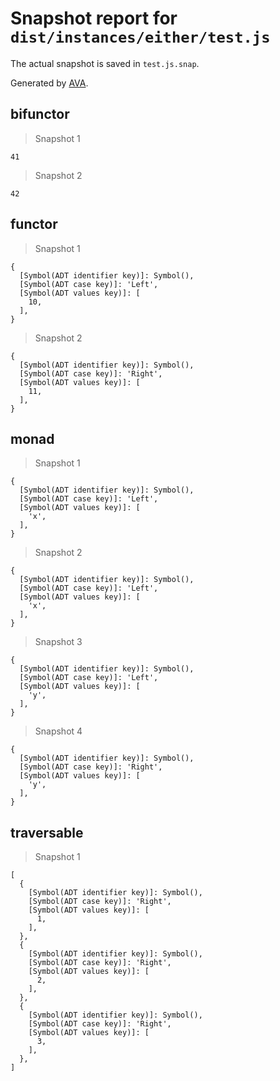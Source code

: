# Snapshot report for `dist/instances/either/test.js`

The actual snapshot is saved in `test.js.snap`.

Generated by [AVA](https://ava.li).

## bifunctor

> Snapshot 1

    41

> Snapshot 2

    42

## functor

> Snapshot 1

    {
      [Symbol(ADT identifier key)]: Symbol(),
      [Symbol(ADT case key)]: 'Left',
      [Symbol(ADT values key)]: [
        10,
      ],
    }

> Snapshot 2

    {
      [Symbol(ADT identifier key)]: Symbol(),
      [Symbol(ADT case key)]: 'Right',
      [Symbol(ADT values key)]: [
        11,
      ],
    }

## monad

> Snapshot 1

    {
      [Symbol(ADT identifier key)]: Symbol(),
      [Symbol(ADT case key)]: 'Left',
      [Symbol(ADT values key)]: [
        'x',
      ],
    }

> Snapshot 2

    {
      [Symbol(ADT identifier key)]: Symbol(),
      [Symbol(ADT case key)]: 'Left',
      [Symbol(ADT values key)]: [
        'x',
      ],
    }

> Snapshot 3

    {
      [Symbol(ADT identifier key)]: Symbol(),
      [Symbol(ADT case key)]: 'Left',
      [Symbol(ADT values key)]: [
        'y',
      ],
    }

> Snapshot 4

    {
      [Symbol(ADT identifier key)]: Symbol(),
      [Symbol(ADT case key)]: 'Right',
      [Symbol(ADT values key)]: [
        'y',
      ],
    }

## traversable

> Snapshot 1

    [
      {
        [Symbol(ADT identifier key)]: Symbol(),
        [Symbol(ADT case key)]: 'Right',
        [Symbol(ADT values key)]: [
          1,
        ],
      },
      {
        [Symbol(ADT identifier key)]: Symbol(),
        [Symbol(ADT case key)]: 'Right',
        [Symbol(ADT values key)]: [
          2,
        ],
      },
      {
        [Symbol(ADT identifier key)]: Symbol(),
        [Symbol(ADT case key)]: 'Right',
        [Symbol(ADT values key)]: [
          3,
        ],
      },
    ]
